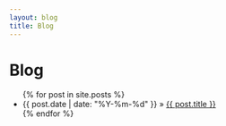 ```yaml
---
layout: blog
title: Blog
---
```


<div>
 <h1 class="page-title">Blog</h1>
<ul>
    {% for post in site.posts %}
      <li><span>{{ post.date | date: "%Y-%m-%d" }} &raquo; </span><a href="{{ post.url }}">{{ post.title }}</a></li>
    {% endfor %}
</ul>
</div>


